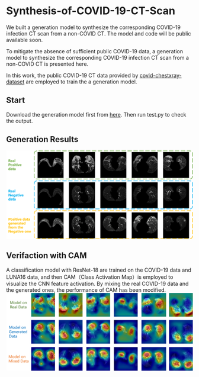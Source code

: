 # Synthesis-of-COVID-19-CT-Scan
We built a generation model to synthesize the corresponding COVID-19 infection CT scan from a non-COVID CT. The model and code will be public available soon.

To mitigate the absence of sufficient public COVID-19 data, a generation model  to synthesize the corresponding COVID-19 infection CT scan from a non-COVID CT is presented here. 

In this work, the public COVID-19 CT data provided by [covid-chestxray-dataset](https://github.com/ieee8023/covid-chestxray-dataset) are employed to train the a generation model.

## Start
Download the generation model first from [here](https://www.dropbox.com/s/q7lgan4t6ehs0gh/Get%20Started%20with%20Dropbox%20Paper.url?dl=0). Then run test.py to check the output. 

## Generation Results
![](Images/GenerateCases.png)

## Verifaction with CAM
A classification model with ResNet-18 are trained on the COVID-19 data and LUNA16 data, and then CAM（Class Activation Map）is employed to visualize the CNN feature activation. By mixing the real COVID-19 data and the generated ones, the performance of CAM has been modified.
![](Images/CAMResult.png)
